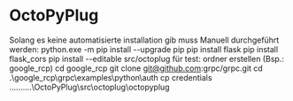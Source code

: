 # OctoPyPlug
Solang es keine automatisierte installation gib muss Manuell durchgeführt werden:
    python.exe -m pip install --upgrade pip
    pip install flask
    pip install flask_cors
    pip install --editable src/octoplug
    für test:
        ordner erstellen (Bsp.: google_rcp)
        cd google_rcp
        git clone git@github.com:grpc/grpc.git
        cd .\google_rcp\grpc\examples\python\auth
        cp credentials  ..\..\..\..\..\OctoPyPlug\src\octoplug\octopyplug